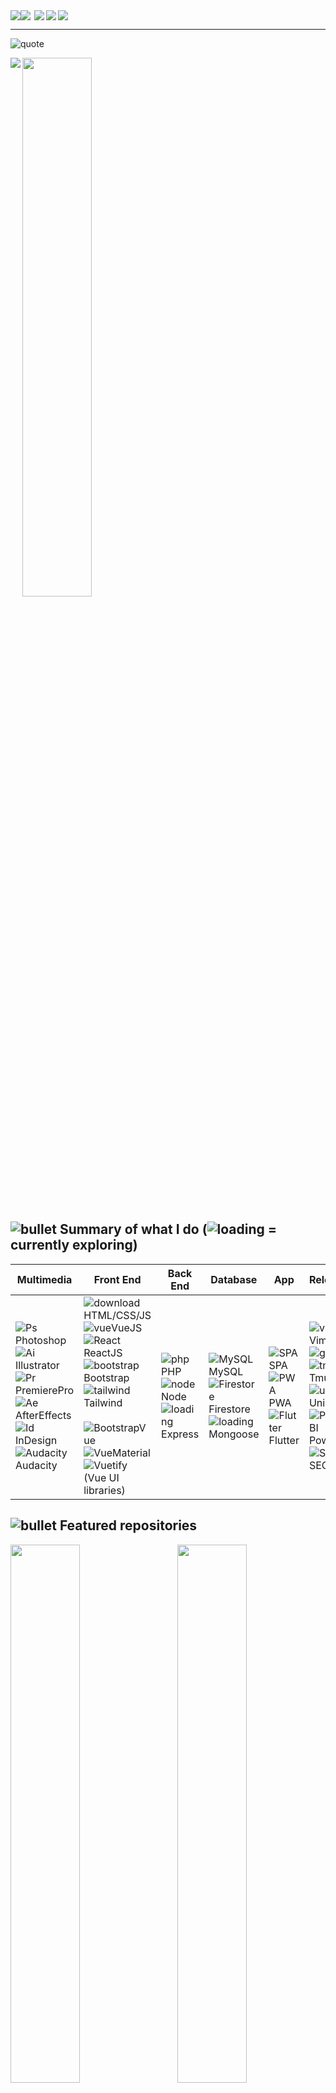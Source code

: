 <div style="display:flex; align-items:center;">
  <a href="https://www.linkedin.com/in/shontzu/"><img src="https://img.shields.io/badge/LinkedIn-0077B5?style=plastic&logo=linkedin&logoColor=white"></a>
  <img src="https://wakatime.com/badge/user/59a6ed31-da11-42f9-b270-6ab97f335d44.svg?style=plastic&color=red" align=left>
  
  <img src="https://komarev.com/ghpvc/?username=shontzu&style=plastic&color=red&label=visits" align=right>
  <img src="https://img.shields.io/twitter/follow/shontzu_?label=twitter&logo=twitter&color=red&style=plastic" align=right>
  <img src="https://img.shields.io/github/followers/shontzu?label=github&logo=github&color=red&style=plastic" align=right>
</div>
<hr />

![quote](https://user-images.githubusercontent.com/77496433/147428332-19472997-2dfe-4377-a56b-815ac22b9412.png)

<img src="https://github-readme-stats.vercel.app/api?username=shontzu&include_all_commits=ture&show_icons=true&count_private=true&theme=dracula" align=left>
<!-- <img src="https://github-readme-stats.vercel.app/api/wakatime?username=yuuchin&show_icons=true&theme=dracula" align=right width=47% >
</br></br></br></br></br></br></br></br> -->
<img src="https://github-readme-stats.vercel.app/api/top-langs/?username=shontzu&layout=compact&langs_count=6&theme=dracula" width=47%  >              

## ![bullet](https://user-images.githubusercontent.com/77496433/147429169-2b6c6477-1d6c-4bb2-9f3f-f7107e947cd2.png) Summary of what I do (![loading](https://user-images.githubusercontent.com/77496433/147426075-c74baebb-ff94-4d57-80a4-4a428c9fd74c.png) = currently exploring)

**Multimedia** | **Front End** | **Back End** | **Database** | **App** | **Relevant** | **Hosting/CMS**
------------ | ------------- | ------------- | ------------- | ------------- | ------------- |-------------
![Ps](https://user-images.githubusercontent.com/77496433/135820604-ab3cc803-b72a-45f5-b78e-bc0a8b5fbd9e.png)Photoshop<br>![Ai](https://user-images.githubusercontent.com/77496433/135820597-381846aa-f91b-4943-bb51-f003ddaea6bf.png)Illustrator<br>![Pr](https://user-images.githubusercontent.com/77496433/135820600-25bda259-51dc-4a83-840d-f9608f1e7392.png)PremierePro<br>![Ae](https://user-images.githubusercontent.com/77496433/135820829-a7b891db-5bfa-432c-a347-6e437ea9488d.png)AfterEffects<br>![Id](https://user-images.githubusercontent.com/77496433/135820599-ea4acc66-fb72-476d-af73-f33880f2a319.png)InDesign<br>![Audacity](https://user-images.githubusercontent.com/77496433/135825580-f00e2447-6974-4f09-9861-25ac8cfac5d6.png)Audacity | ![download](https://user-images.githubusercontent.com/77496433/135825585-3a849d24-77ee-4110-85cf-9f4e505d0e84.png)HTML/CSS/JS <br>![vue](https://user-images.githubusercontent.com/77496433/135825573-3922b402-86f5-4ae7-87d0-102b6d1b3bcd.png)VueJS<br>![React](https://user-images.githubusercontent.com/77496433/158333806-c8a8f3a2-ffd3-4385-a74b-c802169c8dc3.png) ReactJS <br>![bootstrap](https://user-images.githubusercontent.com/77496433/135825582-d743f2fd-470b-48b3-8f5e-f45f6fd51894.png)Bootstrap<br>![tailwind](https://user-images.githubusercontent.com/77496433/138993480-2ef3fc45-0993-4e1e-bff9-1dd80d09fe72.png)Tailwind<br> <br> ![BootstrapVue](https://user-images.githubusercontent.com/77496433/148991992-fe4a1a0a-51ca-47fd-9f59-cf24748e2eaf.png) ![VueMaterial](https://user-images.githubusercontent.com/77496433/148991997-743d641e-615e-4aa1-996f-874aa4008750.png) ![Vuetify](https://user-images.githubusercontent.com/77496433/148992002-bf2453f7-9fa1-427b-bfe5-eb448e859fcd.png) <br> (Vue UI libraries) |![php](https://user-images.githubusercontent.com/77496433/135825595-527978e4-b0f7-465f-b10c-6acdb8a559da.png)PHP<br> ![node](https://user-images.githubusercontent.com/77496433/135825593-abf0ae8c-853c-4088-a182-ef60f8cd9b18.png) Node <br> ![loading](https://user-images.githubusercontent.com/77496433/147426075-c74baebb-ff94-4d57-80a4-4a428c9fd74c.png) Express| ![MySQL](https://user-images.githubusercontent.com/77496433/135825591-f5d821f8-3c50-4157-8018-fc38b1db40df.png)MySQL <br> ![Firestore](https://user-images.githubusercontent.com/77496433/148990746-9427251a-8813-4c78-a187-4abc7f7056f5.png) Firestore <br> ![loading](https://user-images.githubusercontent.com/77496433/147426075-c74baebb-ff94-4d57-80a4-4a428c9fd74c.png) Mongoose | ![SPA ](https://user-images.githubusercontent.com/77496433/135825600-cb1ad671-7a62-4857-afea-763407c51c09.png)SPA<br>![PWA](https://user-images.githubusercontent.com/77496433/135825597-9739732d-ccf6-438e-b7ea-438f99d5c3ce.png)PWA <br> ![Flutter](https://user-images.githubusercontent.com/77496433/185775547-3da9804d-687e-4b28-ae3a-dbe17dee7d9c.png)Flutter | ![vim](https://user-images.githubusercontent.com/77496433/135827058-1a910063-37c7-435a-b8bd-d1e4d24c6785.png)Vim<br>![git](https://user-images.githubusercontent.com/77496433/135827060-5e2cfe46-ebc4-4311-bedb-b23b45102792.png)Git<br>![tmux](https://user-images.githubusercontent.com/77496433/191877390-f0c94aaf-fe36-4e6f-b5ff-fb31a821029e.png)Tmux<br>![unix](https://user-images.githubusercontent.com/77496433/135827052-68eb9dc2-4190-46d2-9674-fe85083cb805.png) Unix<br>![PowerBI](https://user-images.githubusercontent.com/77496433/153322505-9d395a56-d743-46bc-bad6-1e43debfb7f4.png) PowerBI <br> ![SEO](https://user-images.githubusercontent.com/77496433/153441580-879efa75-2384-4f41-8fbe-22bc793c984f.png) SEO <br> | ![goDaddy](https://user-images.githubusercontent.com/77496433/147379852-8bac895e-94e4-4099-98cc-822e8a66be8a.png) GoDaddy <br>![icon-netlify](https://user-images.githubusercontent.com/77496433/147379499-0b044c18-c44f-4aea-957d-d9631543e6e2.png) Netlify<br> ![firebase](https://user-images.githubusercontent.com/77496433/139852014-5df685e7-b87e-4477-b6d5-c690077ce9be.png) Firebase<br>![vercel](https://user-images.githubusercontent.com/77496433/180223310-3ddd910b-ede5-443b-bf97-de48e2cb9a41.jpeg) Vercel

## ![bullet](https://user-images.githubusercontent.com/77496433/147429169-2b6c6477-1d6c-4bb2-9f3f-f7107e947cd2.png) Featured repositories    
<a href="https://github.com/shontzu/GreatKidsShow">
  <img src="https://github-readme-stats.vercel.app/api/pin/?username=shontzu&repo=GreatKidsShow&show_icons=true&theme=dracula" width="47%" align="left"/>
</a>
<a href="https://github.com/shontzu/Pomodoro">
  <img src="https://github-readme-stats.vercel.app/api/pin/?username=shontzu&repo=pomodoro&show_icons=true&theme=dracula"  width="47%" align="right"/>
</a>

</br></br></br></br></br></br></br></br>

<a href="https://github.com/shontzu/Snakes-and-Ladders">
  <img src="https://github-readme-stats.vercel.app/api/pin/?username=shontzu&repo=snakes-and-ladders&show_icons=true&theme=dracula" width="47%" align="left"/>
</a>
<a href="https://github.com/shontzu/yuuchins-todo">
  <img src="https://github-readme-stats.vercel.app/api/pin/?username=shontzu&repo=yuuchins-todo&show_icons=true&theme=dracula" width="47%" align="right"/>
</a>

</br></br></br></br></br></br></br></br>

## ![bullet](https://user-images.githubusercontent.com/77496433/147429169-2b6c6477-1d6c-4bb2-9f3f-f7107e947cd2.png) I believe in
> Education
>> educate not hate

> Evolution
>> transformation never stops

> Empowerment
>> everything is one thing and everything is energy. Be constructive or begone
